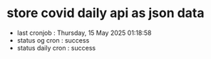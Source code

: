 # store covid daily api as json data

- last cronjob : Thursday, 15 May 2025 01:18:58
- status og cron : success
- status daily cron : success
      
      
